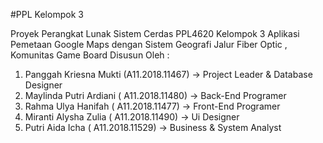 #PPL Kelompok 3

Proyek Perangkat Lunak Sistem Cerdas PPL4620 Kelompok 3
Aplikasi Pemetaan Google Maps dengan Sistem Geografi Jalur Fiber Optic , Komunitas Game Board 
Disusun Oleh :
1.	Panggah Kriesna Mukti (A11.2018.11467) -> Project Leader & Database Designer	
2.	Maylinda Putri Ardiani ( A11.2018.11480) -> Back-End Programer 
3.	Rahma Ulya Hanifah ( A11.2018.11477) -> Front-End Programer
4.	Miranti Alysha Zulia ( A11.2018.11490) -> Ui Designer
5.	Putri Aida Icha ( A11.2018.11529) -> Business & System Analyst
